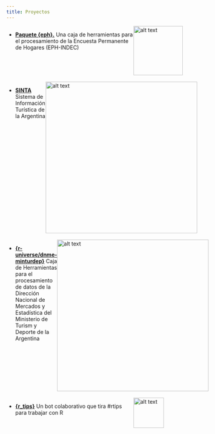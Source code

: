 ```yaml
---
title: Proyectos
---
```



<div style="text-align: left; display: grid; grid-template-columns: 2fr 1fr;">
  <div>

- [**Paquete {eph}.**](https://holatam.github.io/eph/) Una caja de herramientas para el procesamiento de la Encuesta Permanente de Hogares (EPH-INDEC)

  </div>
  <div>

<img src="https://holatam.github.io/eph/reference/figures/logo.png" alt="alt text" width="130"/>

  </div>
</div>

<br>

<div style="text-align: left; display: grid; grid-template-columns: 2fr 1fr;">
  <div>

- [**SINTA**](https://www.yvera.tur.ar/sinta/) Sistema de Información Turística de la Argentina

  </div>
  <div>

<img src="https://datos.yvera.gob.ar/user_images/sinta_footer.png" alt="alt text" width="400"/>

  </div>
</div>


<br>


<div style="text-align: left; display: grid; grid-template-columns: 2fr 1fr;">
  <div>

- [**{r-universe/dnme-minturdep}**](https://dnme-minturdep.r-universe.dev/ui#packages) Caja de Herramientas para el procesamiento de datos de la Dirección Nacional de Mercados y Estadística del Ministerio de Turism y Deporte de la Argentina
  </div>
  <div>

<img src="https://d4t4tur.github.io/presentaciones/imgs/exagonos.png" alt="alt text" width="400"/>

  </div>
</div>


<br>

<div style="text-align: left; display: grid; grid-template-columns: 2fr 1fr;">
  <div>

- [**{r_tips}**](https://twitter.com/r_tipss/) Un bot colaborativo que tira #rtips para trabajar con R
  </div>
  <div>

<img src="/img/hex-r_tips2.png" alt="alt text" width="80"/>

  </div>
</div>